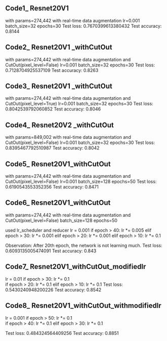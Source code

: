 Code1_ Resnet20V1 
------------------
with params=274,442 with real-time data augmentation lr=0.001 batch_size=32 epochs=30 
  Test loss: 0.7670399613380432
  Test accuracy: 0.8144


Code2_ Resnet20V1 _withCutOut
------------------------------
with params=274,442 with real-time data augmentation and CutOut(pixel_level=False) lr=0.001 batch_size=32 epochs=30
Test loss: 0.7128704925537109
Test accuracy: 0.8263


Code3_ Resnet20V1 _withCutOut
------------------------------
with params=274,442 with real-time data augmentation and CutOut(pixel_level=True) lr=0.001 batch_size=32 epochs=30
Test loss: 0.8042539792060852
Test accuracy: 0.8046


Code4_ Resnet20V2 _withCutOut
------------------------------
with params=849,002 with real-time data augmentation and CutOut(pixel_level=False) lr=0.001 batch_size=32 epochs=30
Test loss: 0.8395467792510987
Test accuracy: 0.8042

Code5_ Resnet20V1_withCutOut
-------------------------------  
with params=274,442 with real-time data augmentation and CutOut(pixel_level=False) lr=0.001 batch_size=128 epochs=50
Test loss: 0.6190543553352356
Test accuracy: 0.8471


Code6_ Resnet20V1_withCutOut 
---------------------------- 
with params=274,442 with real-time data augmentation and CutOut(pixel_level=False) batch_size=128 epochs=50

used lr_scheduler and reducer 
lr = 0.001
    if epoch > 40:
        lr *= 0.005
    elif epoch > 30:
        lr *= 0.001
    elif epoch > 20:
        lr *= 0.001
    elif epoch > 10:
        lr *= 0.1

Observation: After 20th epoch, the network is not learning much.
Test loss: 0.6093135005474091
Test accuracy: 0.843

Code7_ Resnet20V1_withCutOut_modifiedlr
---------------------------------------

lr = 0.01 
    if epoch > 30:
        lr *= 0.1   
    if epoch > 20:
        lr *= 0.1
    elif epoch > 10:
        lr *= 0.1
Test loss: 0.5430240948200226
Test accuracy: 0.8542


Code8_ Resnet20V1_withCutOut_withmodifiedlr
---------------------------------------

 lr = 0.001 
    if epoch > 50:
        lr *= 0.1   
    if epoch > 40:
        lr *= 0.1
    elif epoch > 30:
        lr *= 0.1

Test loss: 0.484324564409256
Test accuracy: 0.8851
   

